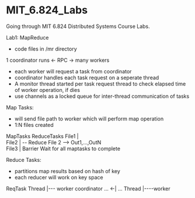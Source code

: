 # MIT_6.824_Labs
Going through MIT 6.824 Distributed Systems Course Labs.

Lab1: MapReduce
- code files in /mr directory

1 coordinator runs <- RPC -> many workers
- each worker will request a task from coordinator
- coordinator handles each task request on a seperate thread
- A monitor thread started per task request thread to check elapsed time of worker operation, if dies
- use channels as a locked queue for inter-thread communication of tasks

Map Tasks:
- will send file path to worker which will perform map operation
- 1:N files created

MapTasks     ReduceTasks
File1   |         
File2   | -- Reduce File 2 --> Out1,...,OutN  
File3   |
      Barrier
   Wait for all maptasks to complete

Reduce Tasks:
- partitions map results based on hash of key
- each reducer will work on key space

<p>
                 ReqTask
            Thread  |--- worker
coordinator ...   <-|    ...
            Thread  |----worker
<p>

